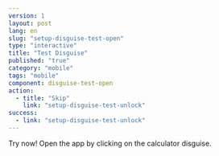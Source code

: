 ```yaml
---
version: 1
layout: post
lang: en
slug: "setup-disguise-test-open"
type: "interactive"
title: "Test Disguise"
published: "true"
category: "mobile"
tags: "mobile"
component: disguise-test-open
action: 
  - title: "Skip"
    link: "setup-disguise-test-unlock"
success: 
  - link: "setup-disguise-test-unlock"
---
```


Try now! Open the app by clicking on the calculator disguise.
